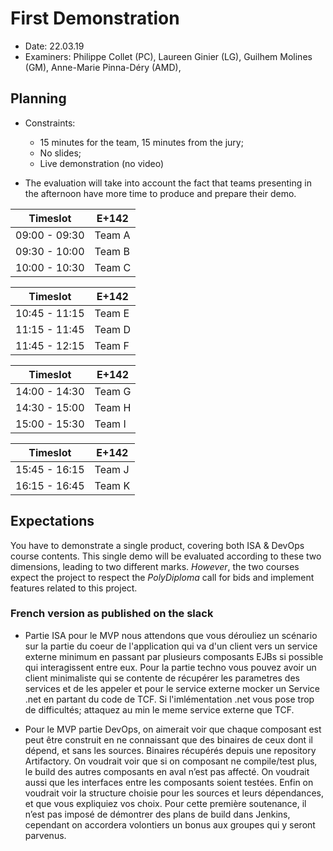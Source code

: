 # First Demonstration

  * Date: 22.03.19
  * Examiners: Philippe Collet (PC), Laureen Ginier (LG), Guilhem Molines (GM), Anne-Marie Pinna-Déry (AMD),

## Planning

  * Constraints: 
    * 15 minutes for the team, 15 minutes from the jury;
    * No slides;
    * Live demonstration (no video)
    
  * The evaluation will take into account the fact that teams presenting in the afternoon have more time to produce and prepare their demo.

| Timeslot      | E+142   | 
|---------------|---------|
| 09:00 - 09:30 | Team A  | 
| 09:30 - 10:00 | Team B  | 
| 10:00 - 10:30 | Team C  | 

| Timeslot      | E+142   |
|---------------|---------|
| 10:45 - 11:15 | Team E  | 
| 11:15 - 11:45 | Team D  |
| 11:45 - 12:15 | Team F  |

| Timeslot      | E+142   |
|---------------|---------|
| 14:00 - 14:30 | Team G  | 
| 14:30 - 15:00 | Team H  |
| 15:00 - 15:30 | Team I  |

| Timeslot      | E+142   |
|---------------|---------|
| 15:45 - 16:15 | Team J  | 
| 16:15 - 16:45 | Team K  |

## Expectations

You have to demonstrate a single product, covering both ISA & DevOps course contents. This single demo will be evaluated according to these two dimensions, leading to two different marks. *However*, the two courses expect the project to respect the _PolyDiploma_ call for bids and implement features related to this project.

### French version as published on the slack

* Partie ISA pour le MVP nous attendons que vous dérouliez un scénario  sur la partie du coeur de l'application qui va d'un client vers un service externe minimum en passant par plusieurs composants EJBs si possible qui interagissent entre eux. Pour la partie techno vous pouvez avoir un client minimaliste qui se contente de récupérer les parametres des services et de les appeler et pour le service externe mocker un Service .net en partant du code de TCF. Si l'imlémentation .net vous pose trop de difficultés; attaquez au min le meme service externe que TCF.

* Pour le MVP partie DevOps, on aimerait voir que chaque composant est peut être construit en ne connaissant que des binaires de ceux dont il dépend, et sans les sources. Binaires récupérés depuis une repository Artifactory. On voudrait voir que si on composant ne compile/test plus, le build des autres composants en aval n’est pas affecté. On voudrait aussi que les interfaces entre les composants soient testées. Enfin on voudrait voir la structure choisie pour les sources et leurs dépendances, et que vous expliquiez vos choix. Pour cette première soutenance, il n’est pas imposé de démontrer des plans de build dans Jenkins, cependant on accordera volontiers un bonus aux groupes qui y seront parvenus.
